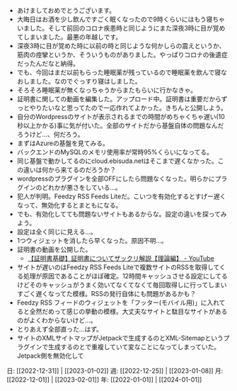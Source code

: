 - あけましておめでとうございます。
- 大晦日はお酒を少し飲んですごく眠くなったので9時くらいにはもう寝ちゃいました。そして前回のコロナ疾患時と同じようにまた深夜3時に目が覚めてしまいました。最悪の年越しです。
- 深夜3時に目が覚めた時に以前の時と同じような何かしらの震えというか、筋肉の痙攣というか、そういうものがありました。やっぱりコロナの後遺症だったんだなと納得。
- でも、今回はまだ以前もらった睡眠薬が残っているので睡眠薬を飲んで寝なおしました。なのでぐっすり寝はしました。
- そろそろ睡眠薬が無くなっちゃうからまたもらいに行かなきゃ。
- 証明書に関しての動画を編集した。アップロード中。証明書は重要だからずっとやりたいなと思ってたので一応作れてよかった。きちんと公開しよう。
-  自分のWordpressのサイトが表示されるまでの時間がめちゃくちゃ遅い(10秒以上かかる)事に気が付いた。全部のサイトだから基盤自体の問題なんだろうけど…、何だろう。
- まずはAzureの基盤を見てみる。
- バックエンドのMySQLのメモリ使用率が常時95%くらいになってる。
- 同じ基盤で動かしてるのにcloud.ebisuda.netはそこまで遅くなかった。この違いは何から来てるのだろうか？
- wordpressのプラグインを全部OFFにしたら問題なくなった。明らかにプラグインのどれかが悪さをしている…。
- 犯人が判明。Feedzy RSS Feeds Liteだ。こいつを有効化するとすげー遅くなって、無効化するとまともになる。
- でも、有効化してても問題ないサイトもあるからな。設定の違いを探ってみよう。
- 設定は全く同じに見える…。
- 1つウィジェットを消したら早くなった。原因不明…。
- 証明書の動画を公開した。
	- [【証明書基礎】証明書についてザックリ解説【理論編】 - YouTube](https://www.youtube.com/watch?v=TtJvwxm8lGU)
- サイトが遅いのはFeedzy RSS Feeds Liteで複数サイトのRSSを取得してくる処理が原因であることがほぼ確定。12時間キャッシュさせる設定にしてるけどそのキャッシュがうまく効いてなくてなくて毎回取得しに行ってしまいすごく遅くなってた模様。RSSの発行自体にも問題があるかも？
- Feedzy RSS フィードのウィジェットを「フッター(モバイル用)」に入れてると全然だめって感じの挙動の模様。大丈夫なサイトと駄目なサイトがあるのがよくわからないけど…。
- とりあえず全部直った…はず。
- サイトのXMLサイトマップがJetpackで生成するのとXML-Sitemapというプラグインで生成するのとで重複していて変なことになってしまっていた。Jetpack側を無効化して


日: [[2022-12-31]] | [[2023-01-02]]
週: [[2022-12-25]] | [[2023-01-08]]
月: [[2022-12-01]] | [[2023-02-01]]
年: [[2022-01-01]] | [[2024-01-01]]